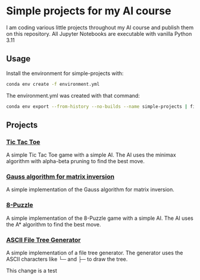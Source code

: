 # Simple projects for my AI course

I am coding various little projects throughout my AI course and publish them on this repository. All Jupyter Notebooks are executable with vanilla Python 3.11

## Usage

Install the environment for simple-projects with:

```bash
conda env create -f environment.yml
```

The environment.yml was created with that command:

```bash
conda env export --from-history --no-builds --name simple-projects | findstr -v "prefix:" > environment.yml
```

## Projects

### [Tic Tac Toe](tic_tac_toe.ipynb)

A simple Tic Tac Toe game with a simple AI. The AI uses the minimax algorithm with alpha-beta pruning to find the best move.

### [Gauss algorithm for matrix inversion](gauss.ipynb)

A simple implementation of the Gauss algorithm for matrix inversion.

### [8-Puzzle](8_puzzle.ipynb)

A simple implementation of the 8-Puzzle game with a simple AI. The AI uses the A* algorithm to find the best move.

### [ASCII File Tree Generator](ascii_tree.ipynb)

A simple implementation of a file tree generator. The generator uses the ASCII characters like └─ and ├─ to draw the tree.

This change is a test
